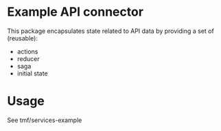 # Example API connector

This package encapsulates state related to API data by providing a set of (reusable):
 - actions
 - reducer
 - saga
 - initial state

# Usage

See tmf/services-example
